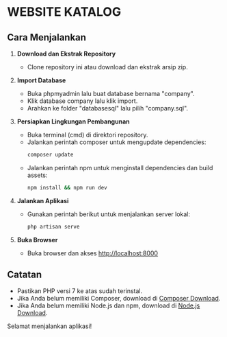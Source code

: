 # WEBSITE KATALOG

## Cara Menjalankan

1. **Download dan Ekstrak Repository**
   - Clone repository ini atau download dan ekstrak arsip zip.

2. **Import Database**
   - Buka phpmyadmin lalu buat database bernama "company".
   - Klik database company lalu klik import.
   - Arahkan ke folder "databasesql" lalu pilih "company.sql".

4. **Persiapkan Lingkungan Pembangunan**
   - Buka terminal (cmd) di direktori repository.
   - Jalankan perintah composer untuk mengupdate dependencies:
     ```bash
     composer update
     ```
   - Jalankan perintah npm untuk menginstall dependencies dan build assets:
     ```bash
     npm install && npm run dev
     ```

5. **Jalankan Aplikasi**
   - Gunakan perintah berikut untuk menjalankan server lokal:
     ```bash
     php artisan serve
     ```

6. **Buka Browser**
   - Buka browser dan akses [http://localhost:8000](http://localhost:8000)

## Catatan
- Pastikan PHP versi 7 ke atas sudah terinstal.
- Jika Anda belum memiliki Composer, download di [Composer Download](https://getcomposer.org/download/).
- Jika Anda belum memiliki Node.js dan npm, download di [Node.js Download](https://nodejs.org/).

Selamat menjalankan aplikasi!
